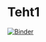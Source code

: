 # Teht1
[![Binder](https://mybinder.org/badge_logo.svg)](https://mybinder.org/v2/gh/ReimaRouvinen/Teht1/HEAD)
